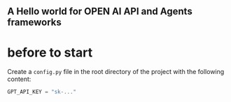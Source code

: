 ## A Hello world for OPEN AI API and Agents frameworks

# before to start 
Create a ```config.py``` file in the root directory of the project with the following content:
```python
GPT_API_KEY = "sk-..."
```
